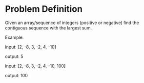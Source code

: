 # Problem Definition


Given an array/sequence of integers (positive or negative) find the contiguous sequence with the largest sum.

Example:

input: [2, -8, 3, -2, 4, -10]

output: 5

input: [2, -8, 3, -2, 4, -10, 100]

output: 100
